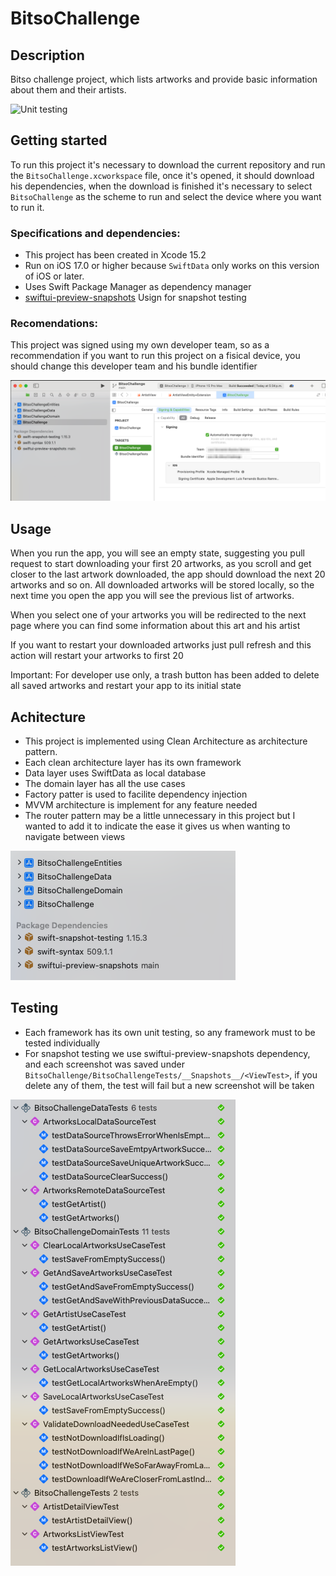# BitsoChallenge

## Description

Bitso challenge project, which lists artworks and provide basic information about them and their artists.  


![Unit testing](Docs/Images/AppRecord.gif)

## Getting started

To run this project it's necessary to download the current repository and run the `BitsoChallenge.xcworkspace` file, once it's opened, it should download his dependencies, when the download is finished it's necessary to select `BitsoChallenge` as the scheme to run and select the device where you want to run it.

### Specifications and dependencies:

- This project has been created in Xcode 15.2
- Run on iOS 17.0 or higher because `SwiftData` only works on this version of iOS or later.
- Uses Swift Package Manager as dependency manager
- [swiftui-preview-snapshots](https://github.com/doordash-oss/swiftui-preview-snapshots) Usign for snapshot testing

### Recomendations:

This project was signed using my own developer team, so as a recommendation if you want to run this project on a fisical device, you should change this developer team and his bundle identifier


![Unit testing](Docs/Images/HowStart.png)

## Usage

When you run the app, you will see an empty state, suggesting you pull request to start downloading your first 20 artworks, as you scroll and get closer to the last artwork downloaded, the app should download the next 20 artworks and so on. All downloaded artworks will be stored locally, so the next time you open the app you will see the previous list of artworks.

When you select one of your artworks you will be redirected to the next page where you can find some information about this art and his artist

If you want to restart your downloaded artworks just pull refresh and this action will restart your artworks to first 20

Important: For developer use only, a trash button has been added to delete all saved artworks and restart your app to its initial state

## Achitecture

- This project is implemented using Clean Architecture as architecture pattern.
- Each clean architecture layer has its own framework
- Data layer uses SwiftData as local database
- The domain layer has all the use cases
- Factory patter is used to facilite dependency injection
- MVVM architecture is implement for any feature needed
- The router pattern may be a little unnecessary in this project but I wanted to add it to indicate the ease it gives us when wanting to navigate between views 

![Unit testing](Docs/Images/Architecture.png)

## Testing
- Each framework has its own unit testing, so any framework must to be tested individually
- For snapshot testing we use swiftui-preview-snapshots dependency, and each screenshot was saved under `BitsoChallenge/BitsoChallengeTests/__Snapshots__/<ViewTest>`, if you delete any of them, the test will fail but a new screenshot will be taken

![Unit testing](Docs/Images/Test.png)
